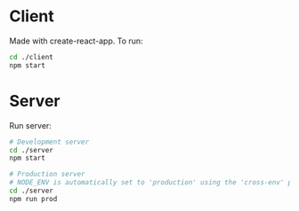 # Client

Made with create-react-app. To run:
```bash
cd ./client
npm start
```


# Server

Run server:
```bash
# Development server
cd ./server
npm start

# Production server
# NODE_ENV is automatically set to 'production' using the 'cross-env' package
cd ./server
npm run prod
```
